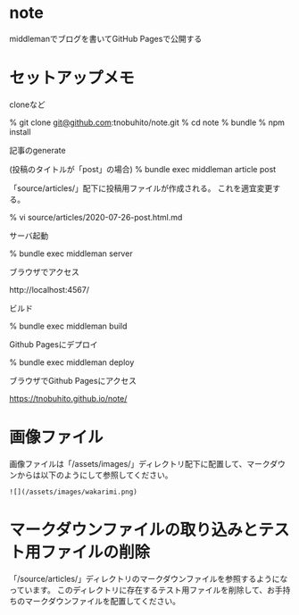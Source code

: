 # note

middlemanでブログを書いてGitHub Pagesで公開する

# セットアップメモ

cloneなど

  % git clone git@github.com:tnobuhito/note.git
  % cd note
  % bundle
  % npm install

記事のgenerate

  (投稿のタイトルが「post」の場合)
  % bundle exec middleman article post

「source/articles/」配下に投稿用ファイルが作成される。
これを適宜変更する。

  % vi source/articles/2020-07-26-post.html.md

サーバ起動

  % bundle exec middleman server

ブラウザでアクセス

  http://localhost:4567/

ビルド

  % bundle exec middleman build

Github Pagesにデプロイ

  % bundle exec middleman deploy

ブラウザでGithub Pagesにアクセス

  https://tnobuhito.github.io/note/

# 画像ファイル

画像ファイルは「/assets/images/」ディレクトリ配下に配置して、マークダウンからは以下のようにして参照してください。

```
![](/assets/images/wakarimi.png)
```

# マークダウンファイルの取り込みとテスト用ファイルの削除

「/source/articles/」ディレクトリのマークダウンファイルを参照するようになっています。
このディレクトリに存在するテスト用ファイルを削除して、お手持ちのマークダウンファイルを配置してください。